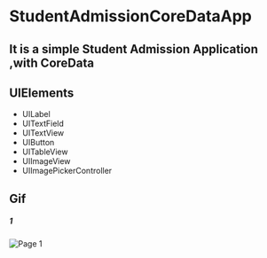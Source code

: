 # StudentAdmissionCoreDataApp
## It is a simple Student Admission Application ,with CoreData
## UIElements
- UILabel
- UITextField
- UITextView
- UIButton
- UITableView
- UIImageView
- UIImagePickerController
## Gif
#####  1
![Page 1](1.gif)
